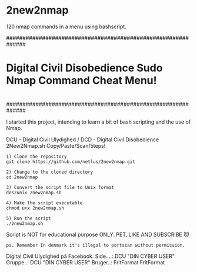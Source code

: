 # 2new2nmap
120 nmap commands in a menu using bashscript.

##############################################################
#                                                            #
#  Digital Civil Disobedience Sudo Nmap Command Cheat Menu!  #
#                                                            #
##############################################################

I started this project, intending to learn a bit of bash scripting and the use of Nmap.

DCU - Digital Civil Ulydighed / DCD - Digital Civil Disobedience
2New2Nmap.sh
Copy/Paste/Scan/5teps!

    1) Clone the repository
    git clone https://github.com/netlus/2new2nmap.git

    2) Change to the cloned directory
    cd 2new2nmap

    3) Convert the script file to Unix format
    dos2unix 2new2nmap.sh

    4) Make the script executable
    chmod u+x 2new2nmap.sh

    5) Run the script
    ./2new2nmap.sh

Script is NOT for educational purpose ONLY. PET, LIKE AND SUBSCRIBE 😻

    ps. Remember In denmark it's illegal to portscan without permission.

Digital Civil Ulydighed på Facebook.
Side....: DCU "DIN CYBER USER"
Gruppe..: DCU "DIN CYBER USER"
Bruger..: FritFormat FritFormat
